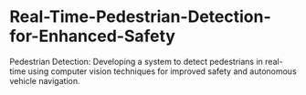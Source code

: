# Real-Time-Pedestrian-Detection-for-Enhanced-Safety
Pedestrian Detection: Developing a system to detect pedestrians in real-time using computer vision techniques for improved safety and autonomous vehicle navigation.
